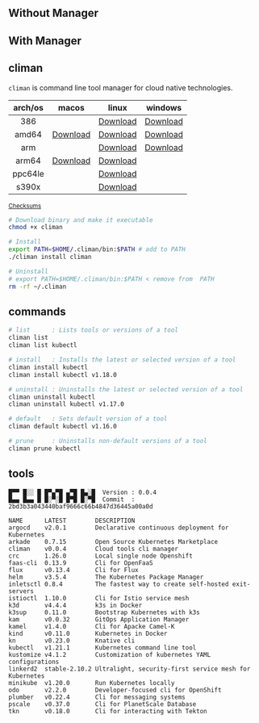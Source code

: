 ## Without Manager

## With Manager


## climan
`climan` is command line tool manager for cloud native technologies.

<table>
    <thead>
        <tr>
            <th style="text-align:center">arch/os</th>
            <th style="text-align:center">macos</th>
            <th style="text-align:center">linux</th>
            <th style="text-align:center">windows</th>
        </tr>
    </thead>
    <tbody>
        <tr>
            <td style="text-align:center">386</td>
            <td style="text-align:center"></td>
            <td style="text-align:center"><a
                    href="https://github.com/ghokun/climan/releases/latest/download/climan-linux-386">Download</a></td>
            <td style="text-align:center"><a
                    href="https://github.com/ghokun/climan/releases/latest/download/climan-windows-386.exe">Download</a>
            </td>
        </tr>
        <tr>
            <td style="text-align:center">amd64</td>
            <td style="text-align:center"><a
                    href="https://github.com/ghokun/climan/releases/latest/download/climan-darwin-amd64">Download</a>
            </td>
            <td style="text-align:center"><a
                    href="https://github.com/ghokun/climan/releases/latest/download/climan-linux-amd64">Download</a>
            </td>
            <td style="text-align:center"><a
                    href="https://github.com/ghokun/climan/releases/latest/download/climan-windows-amd64.exe">Download</a>
            </td>
        </tr>
        <tr>
            <td style="text-align:center">arm</td>
            <td style="text-align:center"></td>
            <td style="text-align:center"><a
                    href="https://github.com/ghokun/climan/releases/latest/download/climan-linux-arm">Download</a></td>
            <td style="text-align:center"><a
                    href="https://github.com/ghokun/climan/releases/latest/download/climan-windows-arm.exe">Download</a>
            </td>
        </tr>
        <tr>
            <td style="text-align:center">arm64</td>
            <td style="text-align:center"><a
                    href="https://github.com/ghokun/climan/releases/latest/download/climan-darwin-arm64">Download</a>
            </td>
            <td style="text-align:center"><a
                    href="https://github.com/ghokun/climan/releases/latest/download/climan-linux-arm64">Download</a>
            </td>
            <td style="text-align:center"></td>
        </tr>
        <tr>
            <td style="text-align:center">ppc64le</td>
            <td style="text-align:center"></td>
            <td style="text-align:center"><a
                    href="https://github.com/ghokun/climan/releases/latest/download/climan-linux-ppc64le">Download</a>
            </td>
            <td style="text-align:center"></td>
        </tr>
        <tr>
            <td style="text-align:center">s390x</td>
            <td style="text-align:center"></td>
            <td style="text-align:center"><a
                    href="https://github.com/ghokun/climan/releases/latest/download/climan-linux-s390x">Download</a>
            </td>
            <td style="text-align:center"></td>
        </tr>
    </tbody>
</table>

<sup>[Checksums](https://github.com/ghokun/climan/releases/latest/download/climan-checksums.txt)</sup>

```bash
# Download binary and make it executable
chmod +x climan

# Install
export PATH=$HOME/.climan/bin:$PATH # add to PATH
./climan install climan

# Uninstall
# export PATH=$HOME/.climan/bin:$PATH < remove from  PATH
rm -rf ~/.climan
```
## commands
```bash
# list      : Lists tools or versions of a tool
climan list
climan list kubectl

# install   : Installs the latest or selected version of a tool
climan install kubectl
climan install kubectl v1.18.0

# uninstall : Uninstalls the latest or selected version of a tool
climan uninstall kubectl
climan uninstall kubectl v1.17.0

# default   : Sets default version of a tool
climan default kubectl v1.16.0

# prune     : Uninstalls non-default versions of a tool
climan prune kubectl
```
## tools
```
█▀▀ █░░ █ █▀▄▀█ ▄▀█ █▄░█  Version : 0.0.4
█▄▄ █▄▄ █ █░▀░█ █▀█ █░▀█  Commit  : 2bd3b3a043440baf9666c66b4847d36445a00a0d

NAME      LATEST        DESCRIPTION
argocd    v2.0.1        Declarative continuous deployment for Kubernetes
arkade    0.7.15        Open Source Kubernetes Marketplace
climan    v0.0.4        Cloud tools cli manager
crc       1.26.0        Local single node Openshift
faas-cli  0.13.9        Cli for OpenFaaS
flux      v0.13.4       Cli for Flux
helm      v3.5.4        The Kubernetes Package Manager
inletsctl 0.8.4         The fastest way to create self-hosted exit-servers
istioctl  1.10.0        Cli for Istio service mesh
k3d       v4.4.4        k3s in Docker
k3sup     0.11.0        Bootstrap Kubernetes with k3s
kam       v0.0.32       GitOps Application Manager
kamel     v1.4.0        Cli for Apacke Camel-K
kind      v0.11.0       Kubernetes in Docker
kn        v0.23.0       Knative cli
kubectl   v1.21.1       Kubernetes command line tool
kustomize v4.1.2        Customization of kubernetes YAML configurations
linkerd2  stable-2.10.2 Ultralight, security-first service mesh for Kubernetes
minikube  v1.20.0       Run Kubernetes locally
odo       v2.2.0        Developer-focused cli for OpenShift
plumber   v0.22.4       Cli for messaging systems
pscale    v0.37.0       Cli for PlanetScale Database
tkn       v0.18.0       Cli for interacting with Tekton
```
